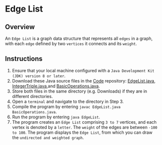 # Edge List

## Overview
An `Edge List` is a graph data structure that represents all `edges` in a graph, with each `edge` defined by two `vertices` it connects and its `weight`.

## Instructions
1. Ensure that your local machine configured with a `Java Development Kit (JDK) version 8 or later`.
2. Download these Java source files in the [Code](https://github.com/shumarb/code/tree/main) repository: [EdgeList.java](https://github.com/shumarb/code/blob/main/data-structures/EdgeList.java), [IntegerTriple.java](https://github.com/shumarb/code/blob/main/support/IntegerTriple.java),and [BasicOperations.java](https://github.com/shumarb/code/tree/main/support/BasicOperations.java).
3. Store both files in the same directory (e.g. Downloads) if they are in different directories.
4. Open a `terminal` and navigate to the directory in Step 3.
5. Compile the program by entering `javac EdgeList.java BasicOperations.java`.
6. Run the program by entering `java EdgeList`.
7. The program creates an `Edge List` comprising `3 to 7` vertices, and each vertex is denoted by a `letter`. The `weight` of the edges are between `-100 to 100`. The program displays the `Edge List`, from which you can draw the `undirected and weighted graph`.
